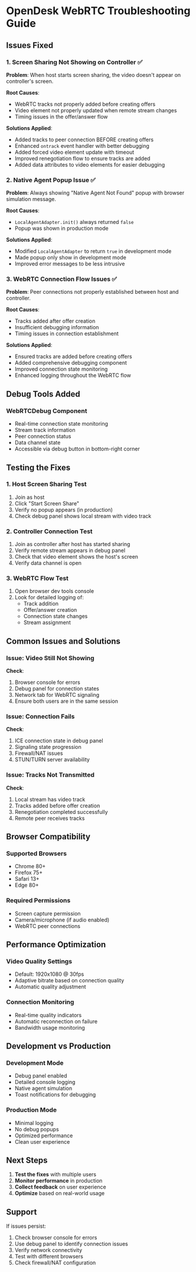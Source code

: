 # OpenDesk WebRTC Troubleshooting Guide

## Issues Fixed

### 1. **Screen Sharing Not Showing on Controller** ✅
**Problem**: When host starts screen sharing, the video doesn't appear on controller's screen.

**Root Causes**:
- WebRTC tracks not properly added before creating offers
- Video element not properly updated when remote stream changes
- Timing issues in the offer/answer flow

**Solutions Applied**:
- Added tracks to peer connection BEFORE creating offers
- Enhanced `ontrack` event handler with better debugging
- Added forced video element update with timeout
- Improved renegotiation flow to ensure tracks are added
- Added data attributes to video elements for easier debugging

### 2. **Native Agent Popup Issue** ✅
**Problem**: Always showing "Native Agent Not Found" popup with browser simulation message.

**Root Causes**:
- `LocalAgentAdapter.init()` always returned `false`
- Popup was shown in production mode

**Solutions Applied**:
- Modified `LocalAgentAdapter` to return `true` in development mode
- Made popup only show in development mode
- Improved error messages to be less intrusive

### 3. **WebRTC Connection Flow Issues** ✅
**Problem**: Peer connections not properly established between host and controller.

**Root Causes**:
- Tracks added after offer creation
- Insufficient debugging information
- Timing issues in connection establishment

**Solutions Applied**:
- Ensured tracks are added before creating offers
- Added comprehensive debugging component
- Improved connection state monitoring
- Enhanced logging throughout the WebRTC flow

## Debug Tools Added

### WebRTCDebug Component
- Real-time connection state monitoring
- Stream track information
- Peer connection status
- Data channel state
- Accessible via debug button in bottom-right corner

## Testing the Fixes

### 1. **Host Screen Sharing Test**
1. Join as host
2. Click "Start Screen Share"
3. Verify no popup appears (in production)
4. Check debug panel shows local stream with video track

### 2. **Controller Connection Test**
1. Join as controller after host has started sharing
2. Verify remote stream appears in debug panel
3. Check that video element shows the host's screen
4. Verify data channel is open

### 3. **WebRTC Flow Test**
1. Open browser dev tools console
2. Look for detailed logging of:
   - Track addition
   - Offer/answer creation
   - Connection state changes
   - Stream assignment

## Common Issues and Solutions

### Issue: Video Still Not Showing
**Check**:
1. Browser console for errors
2. Debug panel for connection states
3. Network tab for WebRTC signaling
4. Ensure both users are in the same session

### Issue: Connection Fails
**Check**:
1. ICE connection state in debug panel
2. Signaling state progression
3. Firewall/NAT issues
4. STUN/TURN server availability

### Issue: Tracks Not Transmitted
**Check**:
1. Local stream has video track
2. Tracks added before offer creation
3. Renegotiation completed successfully
4. Remote peer receives tracks

## Browser Compatibility

### Supported Browsers
- Chrome 80+
- Firefox 75+
- Safari 13+
- Edge 80+

### Required Permissions
- Screen capture permission
- Camera/microphone (if audio enabled)
- WebRTC peer connections

## Performance Optimization

### Video Quality Settings
- Default: 1920x1080 @ 30fps
- Adaptive bitrate based on connection quality
- Automatic quality adjustment

### Connection Monitoring
- Real-time quality indicators
- Automatic reconnection on failure
- Bandwidth usage monitoring

## Development vs Production

### Development Mode
- Debug panel enabled
- Detailed console logging
- Native agent simulation
- Toast notifications for debugging

### Production Mode
- Minimal logging
- No debug popups
- Optimized performance
- Clean user experience

## Next Steps

1. **Test the fixes** with multiple users
2. **Monitor performance** in production
3. **Collect feedback** on user experience
4. **Optimize** based on real-world usage

## Support

If issues persist:
1. Check browser console for errors
2. Use debug panel to identify connection issues
3. Verify network connectivity
4. Test with different browsers
5. Check firewall/NAT configuration
